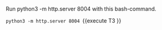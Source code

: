 



Run python3 -m http.server 8004 with this bash-command. 

`python3 -m http.server 8004 `{{execute T3 }}

